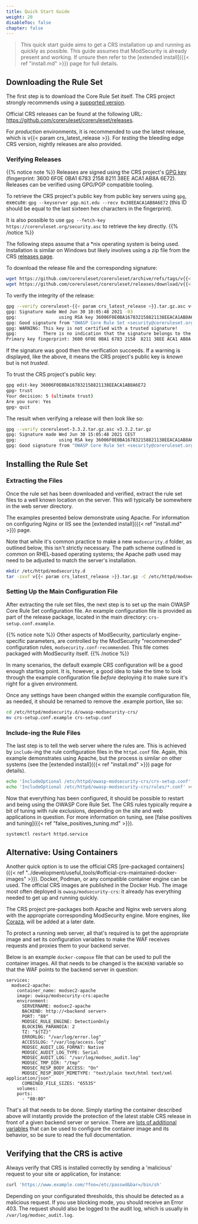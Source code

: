 ```yaml
---
title: Quick Start Guide
weight: 20
disableToc: false
chapter: false
---
```


> This quick start guide aims to get a CRS installation up and running as quickly as possible. This guide assumes that ModSecurity is already present and working. If unsure then refer to the [extended install]({{< ref "install.md" >}}) page for full details.

## Downloading the Rule Set

The first step is to download the Core Rule Set itself. The CRS project strongly recommends using a [supported version](https://github.com/coreruleset/coreruleset/security/policy).

Official CRS releases can be found at the following URL: https://github.com/coreruleset/coreruleset/releases.

For *production* environments, it is recommended to use the latest release, which is v{{< param crs_latest_release >}}. For *testing* the bleeding edge CRS version, nightly releases are also provided.

### Verifying Releases

{{% notice note %}}
Releases are signed using the CRS project's [GPG key](https://coreruleset.org/security.asc) (fingerprint: 3600 6F0E 0BA1 6783 2158 8211 38EE ACA1 AB8A 6E72). Releases can be verified using GPG/PGP compatible tooling.

To retrieve the CRS project's public key from public key servers using `gpg`, execute: `gpg --keyserver pgp.mit.edu --recv 0x38EEACA1AB8A6E72` (this ID should be equal to the last sixteen hex characters in the fingerprint).

It is also possible to use `gpg --fetch-key https://coreruleset.org/security.asc` to retrieve the key directly.
{{% /notice %}}

The following steps assume that a \*nix operating system is being used. Installation is similar on Windows but likely involves using a zip file from the CRS [releases page](https://github.com/coreruleset/coreruleset/releases).

To download the release file and the corresponding signature:

```bash
wget https://github.com/coreruleset/coreruleset/archive/refs/tags/v{{< param crs_latest_release >}}.tar.gz
wget https://github.com/coreruleset/coreruleset/releases/download/v{{< param crs_latest_release >}}/coreruleset-{{< param crs_latest_release >}}.tar.gz.asc
```

To verify the integrity of the release:

```bash
gpg --verify coreruleset-{{< param crs_latest_release >}}.tar.gz.asc v{{< param crs_latest_release >}}.tar.gz
gpg: Signature made Wed Jun 30 10:05:48 2021 -03
gpg:                using RSA key 36006F0E0BA167832158821138EEACA1AB8A6E72
gpg: Good signature from "OWASP Core Rule Set <security@coreruleset.org>" [unknown]
gpg: WARNING: This key is not certified with a trusted signature!
gpg:          There is no indication that the signature belongs to the owner.
Primary key fingerprint: 3600 6F0E 0BA1 6783 2158  8211 38EE ACA1 AB8A 6E72
```

If the signature was good then the verification succeeds. If a warning is displayed, like the above, it means the CRS project's public key is *known* but is not *trusted*.

To trust the CRS project's public key:

```bash
gpg edit-key 36006F0E0BA167832158821138EEACA1AB8A6E72
gpg> trust
Your decision: 5 (ultimate trust)
Are you sure: Yes
gpg> quit
```

The result when verifying a release will then look like so:

```bash
gpg --verify coreruleset-3.3.2.tar.gz.asc v3.3.2.tar.gz
gpg: Signature made Wed Jun 30 15:05:48 2021 CEST
gpg:                using RSA key 36006F0E0BA167832158821138EEACA1AB8A6E72
gpg: Good signature from "OWASP Core Rule Set <security@coreruleset.org>" [ultimate]
```

## Installing the Rule Set

### Extracting the Files

Once the rule set has been downloaded and verified, extract the rule set files to a well known location on the server. This will typically be somewhere in the web server directory.

The examples presented below demonstrate using Apache. For information on configuring Nginx or IIS see the [extended install]({{< ref "install.md" >}}) page.

Note that while it's common practice to make a new `modsecurity.d` folder, as outlined below, this isn't strictly necessary. The path scheme outlined is common on RHEL-based operating systems; the Apache path used may need to be adjusted to match the server's installation.

```bash
mkdir /etc/httpd/modsecurity.d
tar -zxvf v{{< param crs_latest_release >}}.tar.gz -C /etc/httpd/modsecurity.d/owasp-modsecurity-crs
```

### Setting Up the Main Configuration File

After extracting the rule set files, the next step is to set up the main OWASP Core Rule Set configuration file. An example configuration file is provided as part of the release package, located in the main directory: `crs-setup.conf.example`.

{{% notice note %}}
Other aspects of ModSecurity, particularly engine-specific parameters, are controlled by the ModSecurity "recommended" configuration rules, `modsecurity.conf-recommended`. This file comes packaged with ModSecurity itself.
{{% /notice %}}

In many scenarios, the default example CRS configuration will be a good enough starting point. It is, however, a good idea to take the time to look through the example configuration file *before* deploying it to make sure it's right for a given environment.

Once any settings have been changed within the example configuration file, as needed, it should be renamed to remove the .example portion, like so:

```bash
cd /etc/httpd/modsecurity.d/owasp-modsecurity-crs/
mv crs-setup.conf.example crs-setup.conf
```

### Include-ing the Rule Files

The last step is to tell the web server where the rules are. This is achieved by `include`-ing the rule configuration files in the `httpd.conf` file. Again, this example demonstrates using Apache, but the process is similar on other systems (see the [extended install]({{< ref "install.md" >}}) page for details).

```bash
echo 'IncludeOptional /etc/httpd/owasp-modsecurity-crs/crs-setup.conf' >> /etc/httpd/conf/httpd.conf
echo 'IncludeOptional /etc/httpd/owasp-modsecurity-crs/rules/*.conf' >> /etc/httpd/conf/httpd.conf
```

Now that everything has been configured, it should be possible to restart and being using the OWASP Core Rule Set. The CRS rules typically require a bit of tuning with rule exclusions, depending on the site and web applications in question. For more information on tuning, see [false positives and tuning]({{< ref "false_positives_tuning.md" >}}).

```bash
systemctl restart httpd.service
```

## Alternative: Using Containers

Another quick option is to use the official CRS [pre-packaged containers]({{< ref "../development/useful_tools/#official-crs-maintained-docker-images" >}}). Docker, Podman, or any compatible container engine can be used. The official CRS images are published in the Docker Hub. The image most often deployed is `owasp/modsecurity-crs`: it already has everything needed to get up and running quickly.

The CRS project pre-packages both Apache and Nginx web servers along with the appropriate corresponding ModSecurity engine. More engines, like [Coraza](https://coraza.io/), will be added at a later date.

To protect a running web server, all that's required is to get the appropriate image and set its configuration variables to make the WAF receives requests and proxies them to your backend server.

Below is an example `docker-compose` file that can be used to pull the container images. All that needs to be changed is the `BACKEND` variable so that the WAF points to the backend server in question:

```docker-compose
services:
  modsec2-apache:
    container_name: modsec2-apache
    image: owasp/modsecurity-crs:apache
    environment:
      SERVERNAME: modsec2-apache
      BACKEND: http://<backend server>
      PORT: "80"
      MODSEC_RULE_ENGINE: DetectionOnly
      BLOCKING_PARANOIA: 2
      TZ: "${TZ}"
      ERRORLOG: "/var/log/error.log"
      ACCESSLOG: "/var/log/access.log"
      MODSEC_AUDIT_LOG_FORMAT: Native
      MODSEC_AUDIT_LOG_TYPE: Serial
      MODSEC_AUDIT_LOG: "/var/log/modsec_audit.log"
      MODSEC_TMP_DIR: "/tmp"
      MODSEC_RESP_BODY_ACCESS: "On"
      MODSEC_RESP_BODY_MIMETYPE: "text/plain text/html text/xml application/json"
      COMBINED_FILE_SIZES: "65535"
    volumes:
    ports:
      - "80:80"
```

That's all that needs to be done. Simply starting the container described above will instantly provide the protection of the latest stable CRS release in front of a given backend server or service. There are [lots of additional variables](https://github.com/coreruleset/modsecurity-crs-docker) that can be used to configure the container image and its behavior, so be sure to read the full documentation.

## Verifying that the CRS is active

Always verify that CRS is installed correctly by sending a 'malicious' request to your site or application, for instance:

```bash
curl 'https://www.example.com/?foo=/etc/passwd&bar=/bin/sh'
```

Depending on your configurated thresholds, this should be detected as a malicious request. If you use blocking mode, you should receive an Error 403. The request should also be logged to the audit log, which is usually in `/var/log/modsec_audit.log`.
